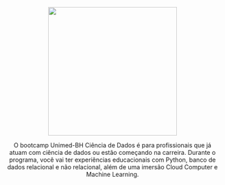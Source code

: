 <div align="center"> 
 <img height="300em" src="https://hermes.digitalinnovation.one/tracks/342f7392-a8b5-421f-bea9-d29f1fd8aae9.png">

O bootcamp Unimed-BH Ciência de Dados é para profissionais que já atuam com ciência de dados ou estão começando na carreira. Durante o programa, você vai ter experiências educacionais com Python, banco de dados relacional e não relacional, além de uma imersão Cloud Computer e Machine Learning. 
</div>
